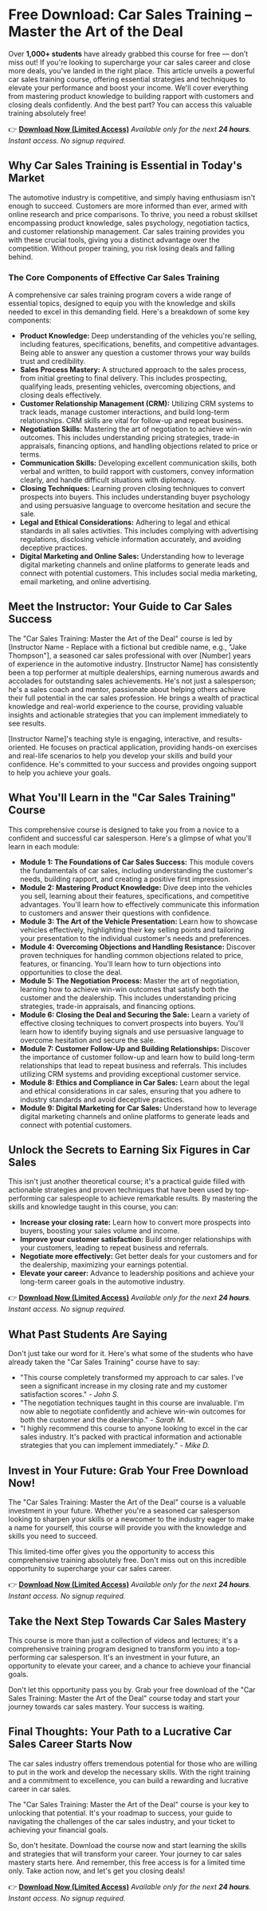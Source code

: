 # Free Download: Car Sales Training – Master the Art of the Deal

Over **1,000+ students** have already grabbed this course for free — don’t miss out! If you're looking to supercharge your car sales career and close more deals, you've landed in the right place. This article unveils a powerful car sales training course, offering essential strategies and techniques to elevate your performance and boost your income. We'll cover everything from mastering product knowledge to building rapport with customers and closing deals confidently. And the best part? You can access this valuable training absolutely free!

👉 [**Download Now (Limited Access)**](https://udemywork.com/car-sales-training)
_Available only for the next **24 hours**. Instant access. No signup required._

## Why Car Sales Training is Essential in Today's Market

The automotive industry is competitive, and simply having enthusiasm isn't enough to succeed. Customers are more informed than ever, armed with online research and price comparisons. To thrive, you need a robust skillset encompassing product knowledge, sales psychology, negotiation tactics, and customer relationship management. Car sales training provides you with these crucial tools, giving you a distinct advantage over the competition. Without proper training, you risk losing deals and falling behind.

### The Core Components of Effective Car Sales Training

A comprehensive car sales training program covers a wide range of essential topics, designed to equip you with the knowledge and skills needed to excel in this demanding field. Here's a breakdown of some key components:

*   **Product Knowledge:** Deep understanding of the vehicles you're selling, including features, specifications, benefits, and competitive advantages. Being able to answer any question a customer throws your way builds trust and credibility.
*   **Sales Process Mastery:** A structured approach to the sales process, from initial greeting to final delivery. This includes prospecting, qualifying leads, presenting vehicles, overcoming objections, and closing deals effectively.
*   **Customer Relationship Management (CRM):** Utilizing CRM systems to track leads, manage customer interactions, and build long-term relationships. CRM skills are vital for follow-up and repeat business.
*   **Negotiation Skills:** Mastering the art of negotiation to achieve win-win outcomes. This includes understanding pricing strategies, trade-in appraisals, financing options, and handling objections related to price or terms.
*   **Communication Skills:** Developing excellent communication skills, both verbal and written, to build rapport with customers, convey information clearly, and handle difficult situations with diplomacy.
*   **Closing Techniques:** Learning proven closing techniques to convert prospects into buyers. This includes understanding buyer psychology and using persuasive language to overcome hesitation and secure the sale.
*   **Legal and Ethical Considerations:** Adhering to legal and ethical standards in all sales activities. This includes complying with advertising regulations, disclosing vehicle information accurately, and avoiding deceptive practices.
*   **Digital Marketing and Online Sales:** Understanding how to leverage digital marketing channels and online platforms to generate leads and connect with potential customers. This includes social media marketing, email marketing, and online advertising.

## Meet the Instructor: Your Guide to Car Sales Success

The "Car Sales Training: Master the Art of the Deal" course is led by [Instructor Name - Replace with a fictional but credible name, e.g., "Jake Thompson"], a seasoned car sales professional with over [Number] years of experience in the automotive industry. [Instructor Name] has consistently been a top performer at multiple dealerships, earning numerous awards and accolades for outstanding sales achievements. He's not just a salesperson; he's a sales coach and mentor, passionate about helping others achieve their full potential in the car sales profession. He brings a wealth of practical knowledge and real-world experience to the course, providing valuable insights and actionable strategies that you can implement immediately to see results.

[Instructor Name]'s teaching style is engaging, interactive, and results-oriented. He focuses on practical application, providing hands-on exercises and real-life scenarios to help you develop your skills and build your confidence. He's committed to your success and provides ongoing support to help you achieve your goals.

## What You'll Learn in the "Car Sales Training" Course

This comprehensive course is designed to take you from a novice to a confident and successful car salesperson. Here's a glimpse of what you'll learn in each module:

*   **Module 1: The Foundations of Car Sales Success:** This module covers the fundamentals of car sales, including understanding the customer's needs, building rapport, and creating a positive first impression.
*   **Module 2: Mastering Product Knowledge:** Dive deep into the vehicles you sell, learning about their features, specifications, and competitive advantages. You'll learn how to effectively communicate this information to customers and answer their questions with confidence.
*   **Module 3: The Art of the Vehicle Presentation:** Learn how to showcase vehicles effectively, highlighting their key selling points and tailoring your presentation to the individual customer's needs and preferences.
*   **Module 4: Overcoming Objections and Handling Resistance:** Discover proven techniques for handling common objections related to price, features, or financing. You'll learn how to turn objections into opportunities to close the deal.
*   **Module 5: The Negotiation Process:** Master the art of negotiation, learning how to achieve win-win outcomes that satisfy both the customer and the dealership. This includes understanding pricing strategies, trade-in appraisals, and financing options.
*   **Module 6: Closing the Deal and Securing the Sale:** Learn a variety of effective closing techniques to convert prospects into buyers. You'll learn how to identify buying signals and use persuasive language to overcome hesitation and secure the sale.
*   **Module 7: Customer Follow-Up and Building Relationships:** Discover the importance of customer follow-up and learn how to build long-term relationships that lead to repeat business and referrals. This includes utilizing CRM systems and providing exceptional customer service.
*   **Module 8: Ethics and Compliance in Car Sales:** Learn about the legal and ethical considerations in car sales, ensuring that you adhere to industry standards and avoid deceptive practices.
*   **Module 9: Digital Marketing for Car Sales:** Understand how to leverage digital marketing channels and online platforms to generate leads and connect with potential customers.

## Unlock the Secrets to Earning Six Figures in Car Sales

This isn't just another theoretical course; it's a practical guide filled with actionable strategies and proven techniques that have been used by top-performing car salespeople to achieve remarkable results. By mastering the skills and knowledge taught in this course, you can:

*   **Increase your closing rate:** Learn how to convert more prospects into buyers, boosting your sales volume and income.
*   **Improve your customer satisfaction:** Build stronger relationships with your customers, leading to repeat business and referrals.
*   **Negotiate more effectively:** Get better deals for your customers and for the dealership, maximizing your earnings potential.
*   **Elevate your career:** Advance to leadership positions and achieve your long-term career goals in the automotive industry.

👉 [**Download Now (Limited Access)**](https://udemywork.com/car-sales-training)
_Available only for the next **24 hours**. Instant access. No signup required._

## What Past Students Are Saying

Don't just take our word for it. Here's what some of the students who have already taken the "Car Sales Training" course have to say:

*   "This course completely transformed my approach to car sales. I've seen a significant increase in my closing rate and my customer satisfaction scores." - *John S.*
*   "The negotiation techniques taught in this course are invaluable. I'm now able to negotiate confidently and achieve win-win outcomes for both the customer and the dealership." - *Sarah M.*
*   "I highly recommend this course to anyone looking to excel in the car sales industry. It's packed with practical information and actionable strategies that you can implement immediately." - *Mike D.*

## Invest in Your Future: Grab Your Free Download Now!

The "Car Sales Training: Master the Art of the Deal" course is a valuable investment in your future. Whether you're a seasoned car salesperson looking to sharpen your skills or a newcomer to the industry eager to make a name for yourself, this course will provide you with the knowledge and skills you need to succeed.

This limited-time offer gives you the opportunity to access this comprehensive training absolutely free. Don't miss out on this incredible opportunity to supercharge your car sales career.

👉 [**Download Now (Limited Access)**](https://udemywork.com/car-sales-training)
_Available only for the next **24 hours**. Instant access. No signup required._

## Take the Next Step Towards Car Sales Mastery

This course is more than just a collection of videos and lectures; it's a comprehensive training program designed to transform you into a top-performing car salesperson. It's an investment in your future, an opportunity to elevate your career, and a chance to achieve your financial goals.

Don't let this opportunity pass you by. Grab your free download of the "Car Sales Training: Master the Art of the Deal" course today and start your journey towards car sales mastery. Your success is waiting.

## Final Thoughts: Your Path to a Lucrative Car Sales Career Starts Now

The car sales industry offers tremendous potential for those who are willing to put in the work and develop the necessary skills. With the right training and a commitment to excellence, you can build a rewarding and lucrative career in car sales.

The "Car Sales Training: Master the Art of the Deal" course is your key to unlocking that potential. It's your roadmap to success, your guide to navigating the challenges of the car sales industry, and your ticket to achieving your financial goals.

So, don't hesitate. Download the course now and start learning the skills and strategies that will transform your career. Your journey to car sales mastery starts here. And remember, this free access is for a limited time only. Take action now, and let's get you closing deals!

👉 [**Download Now (Limited Access)**](https://udemywork.com/car-sales-training)
_Available only for the next **24 hours**. Instant access. No signup required._
